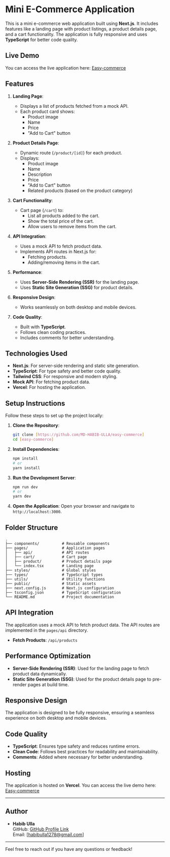 

# Mini E-Commerce Application

This is a mini e-commerce web application built using **Next.js**. It includes features like a landing page with product listings, a product details page, and a cart functionality. The application is fully responsive and uses **TypeScript** for better code quality.

## Live Demo

You can access the live application here: [Easy-commerce](https://easy-commerce-ten.vercel.app/)

## Features

1. **Landing Page**:
   - Displays a list of products fetched from a mock API.
   - Each product card shows:
     - Product image
     - Name
     - Price
     - "Add to Cart" button

2. **Product Details Page**:
   - Dynamic route (`/product/[id]`) for each product.
   - Displays:
     - Product image
     - Name
     - Description
     - Price
     - "Add to Cart" button
     - Related products (based on the product category)

3. **Cart Functionality**:
   - Cart page (`/cart`) to:
     - List all products added to the cart.
     - Show the total price of the cart.
     - Allow users to remove items from the cart.

4. **API Integration**:
   - Uses a mock API to fetch product data.
   - Implements API routes in Next.js for:
     - Fetching products.
     - Adding/removing items in the cart.

5. **Performance**:
   - Uses **Server-Side Rendering (SSR)** for the landing page.
   - Uses **Static Site Generation (SSG)** for product details.

6. **Responsive Design**:
   - Works seamlessly on both desktop and mobile devices.

7. **Code Quality**:
   - Built with **TypeScript**.
   - Follows clean coding practices.
   - Includes comments for better understanding.

## Technologies Used

- **Next.js**: For server-side rendering and static site generation.
- **TypeScript**: For type safety and better code quality.
- **Tailwind CSS**: For responsive and modern styling.
- **Mock API**: For fetching product data.
- **Vercel**: For hosting the application.

## Setup Instructions

Follow these steps to set up the project locally:

1. **Clone the Repository**:
   ```bash
   git clone [https://github.com/MD-HABIB-ULLA/easy-commerce]
   cd [easy-commerce]
   ```

2. **Install Dependencies**:
   ```bash
   npm install
   # or
   yarn install
   ```

3. **Run the Development Server**:
   ```bash
   npm run dev
   # or
   yarn dev
   ```

4. **Open the Application**:
   Open your browser and navigate to `http://localhost:3000`.

## Folder Structure

```
.
├── components/          # Reusable components
├── pages/               # Application pages
│   ├── api/             # API routes
│   ├── cart/            # Cart page
│   ├── product/         # Product details page
│   └── index.tsx        # Landing page
├── styles/              # Global styles
├── types/               # TypeScript types
├── utils/               # Utility functions
├── public/              # Static assets
├── next.config.js       # Next.js configuration
├── tsconfig.json        # TypeScript configuration
└── README.md            # Project documentation
```

## API Integration

The application uses a mock API to fetch product data. The API routes are implemented in the `pages/api` directory.

- **Fetch Products**: `/api/products`


## Performance Optimization

- **Server-Side Rendering (SSR)**: Used for the landing page to fetch product data dynamically.
- **Static Site Generation (SSG)**: Used for the product details page to pre-render pages at build time.

## Responsive Design

The application is designed to be fully responsive, ensuring a seamless experience on both desktop and mobile devices.

## Code Quality

- **TypeScript**: Ensures type safety and reduces runtime errors.
- **Clean Code**: Follows best practices for readability and maintainability.
- **Comments**: Added where necessary for better understanding.

## Hosting

The application is hosted on **Vercel**. You can access the live demo here: [Easy-commerce](https://easy-commerce-ten.vercel.app/)

---

## Author

- **Habib Ulla**  
  GitHub: [GitHub Profile Link](https://github.com/MD-HABIB-ULLA?tab=repositories)  
  Email: [habibulla1278@gmail.com]

---

Feel free to reach out if you have any questions or feedback!

